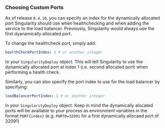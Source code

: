 ### Choosing Custom Ports

As of release `0.4.10`, you can specify an index for the dynamically allocated port Singularity should use when healthchecking and when adding the service to the load balancer. Previously, Singularity would always use the first dyanamically allocated port.

To change the healthcheck port, simply add:

```yaml
healthCheckPortIndex: 1 # or another integer
```

to your `SingularityDeploy` object. This will tell Singularity to use the dynamically allocated port at index 1 (i.e. second allocated port) when performing a health check.

Similarly, you can also specify the port index to use for the load balancer by specifying:

```yaml
loadBalancerPortIndex: 1 # or another integer
```

in your `SingularityDeploy` object. Keep in mind the dynamically alocated ports will be available to your process as environment variables in the format `PORT{index}` (e.g. `PORT0=32091` for a first dynamically allocaed port of 32091)